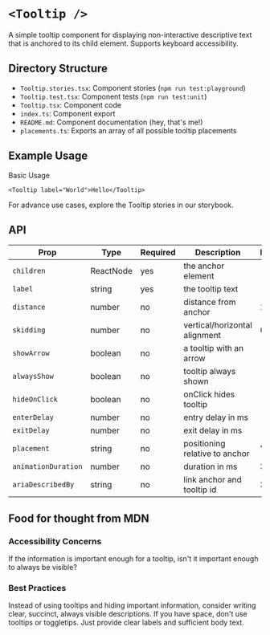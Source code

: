 # `<Tooltip />`

A simple tooltip component for displaying non-interactive descriptive text that is anchored to its child element. Supports keyboard accessibility.

## Directory Structure

- `Tooltip.stories.tsx`: Component stories (`npm run test:playground`)
- `Tooltip.test.tsx`: Component tests (`npm run test:unit`)
- `Tooltip.tsx`: Component code
- `index.ts`: Component export
- `README.md`: Component documentation (hey, that's me!)
- `placements.ts`: Exports an array of all possible tooltip placements

## Example Usage

Basic Usage

```tsx
<Tooltip label="World">Hello</Tooltip>
```

For advance use cases, explore the Tooltip stories in our storybook.

## API

| Prop                | Type      | Required | Description                     | Default |
| ------------------- | --------- | -------- | ------------------------------- | ------- |
| `children`          | ReactNode | yes      | the anchor element              |         |
| `label`             | string    | yes      | the tooltip text                |         |
| `distance`          | number    | no       | distance from anchor            | 10      |
| `skidding`          | number    | no       | vertical/horizontal alignment   | 0       |
| `showArrow`         | boolean   | no       | a tooltip with an arrow         |         |
| `alwaysShow`        | boolean   | no       | tooltip always shown            |         |
| `hideOnClick`       | boolean   | no       | onClick hides tooltip           |         |
| `enterDelay`        | number    | no       | entry delay in ms               |         |
| `exitDelay`         | number    | no       | exit delay in ms                |         |
| `placement`         | string    | no       | positioning relative to anchor  | "auto"  |
| `animationDuration` | number    | no       | duration in ms                  | 300     |
| `ariaDescribedBy`   | string    | no       | link anchor and tooltip id      | 300     |

## Food for thought from MDN

### Accessibility Concerns

If the information is important enough for a tooltip, isn't it important enough to always be visible?

### Best Practices

Instead of using tooltips and hiding important information, consider writing clear, succinct, always visible descriptions. If you have space, don't use tooltips or toggletips. Just provide clear labels and sufficient body text.